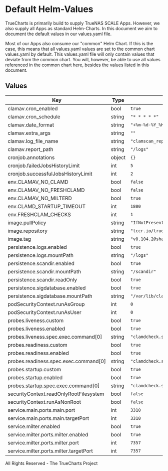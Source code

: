 # Default Helm-Values

TrueCharts is primarily build to supply TrueNAS SCALE Apps.
However, we also supply all Apps as standard Helm-Charts. In this document we aim to document the default values in our values.yaml file.

Most of our Apps also consume our "common" Helm Chart.
If this is the case, this means that all values.yaml values are set to the common chart values.yaml by default. This values.yaml file will only contain values that deviate from the common chart.
You will, however, be able to use all values referenced in the common chart here, besides the values listed in this document.

## Values

| Key | Type | Default | Description |
|-----|------|---------|-------------|
| clamav.cron_enabled | bool | `true` |  |
| clamav.cron_schedule | string | `"* * * * *"` |  |
| clamav.date_format | string | `"+%m-%d-%Y_%H.%M.%S"` |  |
| clamav.extra_args | string | `""` |  |
| clamav.log_file_name | string | `"clamscan_report"` |  |
| clamav.report_path | string | `"/logs"` |  |
| cronjob.annotations | object | `{}` |  |
| cronjob.failedJobsHistoryLimit | int | `5` |  |
| cronjob.successfulJobsHistoryLimit | int | `2` |  |
| env.CLAMAV_NO_CLAMD | bool | `false` |  |
| env.CLAMAV_NO_FRESHCLAMD | bool | `false` |  |
| env.CLAMAV_NO_MILTERD | bool | `true` |  |
| env.CLAMD_STARTUP_TIMEOUT | int | `1800` |  |
| env.FRESHCLAM_CHECKS | int | `1` |  |
| image.pullPolicy | string | `"IfNotPresent"` |  |
| image.repository | string | `"tccr.io/truecharts/clamav"` |  |
| image.tag | string | `"v0.104.2@sha256:eb816a62ce0b7c331d893e8d51e54fe96b1cb5878c7394e935a48468b0b44f6d"` |  |
| persistence.logs.enabled | bool | `true` |  |
| persistence.logs.mountPath | string | `"/logs"` |  |
| persistence.scandir.enabled | bool | `true` |  |
| persistence.scandir.mountPath | string | `"/scandir"` |  |
| persistence.scandir.readOnly | bool | `true` |  |
| persistence.sigdatabase.enabled | bool | `true` |  |
| persistence.sigdatabase.mountPath | string | `"/var/lib/clamav"` |  |
| podSecurityContext.runAsGroup | int | `0` |  |
| podSecurityContext.runAsUser | int | `0` |  |
| probes.liveness.custom | bool | `true` |  |
| probes.liveness.enabled | bool | `true` |  |
| probes.liveness.spec.exec.command[0] | string | `"clamdcheck.sh"` |  |
| probes.readiness.custom | bool | `true` |  |
| probes.readiness.enabled | bool | `true` |  |
| probes.readiness.spec.exec.command[0] | string | `"clamdcheck.sh"` |  |
| probes.startup.custom | bool | `true` |  |
| probes.startup.enabled | bool | `true` |  |
| probes.startup.spec.exec.command[0] | string | `"clamdcheck.sh"` |  |
| securityContext.readOnlyRootFilesystem | bool | `false` |  |
| securityContext.runAsNonRoot | bool | `false` |  |
| service.main.ports.main.port | int | `3310` |  |
| service.main.ports.main.targetPort | int | `3310` |  |
| service.milter.enabled | bool | `true` |  |
| service.milter.ports.milter.enabled | bool | `true` |  |
| service.milter.ports.milter.port | int | `7357` |  |
| service.milter.ports.milter.targetPort | int | `7357` |  |

All Rights Reserved - The TrueCharts Project
